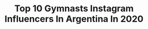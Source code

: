 ---
title: Top 10 Gymnasts Instagram Influencers In Argentina In 2020
description: >-
  Find top gymnasts Instagram influencers in Argentina in 2020. Most popular hashtags: #gymnastics #fitness #cuarentena #home.
platform: Instagram
profiles:
  - username: "anahisosa1"
    fullname: >-
      Anahi Sosa - Анаи Соса
    location: "Argentina"
    followers: 9147
    engagement: 622
    commentsToLikes: 0.021347
    id: ck0twbengeqwe0i19hlnofbgl
    verified: false
    hashtags: "#rumboadakar2022, #anahisosa, #shooting, #traininghome"
  - username: "negro.arigossi"
    fullname: >-
      Maximiliano
    location: "Argentina"
    followers: 36914
    engagement: 456
    commentsToLikes: 0.017256
    id: ck5zyjjxga0960i140m5e8xt8
    verified: false
    hashtags: "#quarantinechallenge, #fail, #halterofilia, #roadtomadison"
  - username: "alexcastro_melgoza"
    fullname: >-
      𝐀𝐥𝐞𝐱 𝐂𝐚𝐬𝐭𝐫𝐨 𝐌𝐞𝐥𝐠𝐨𝐳𝐚
    location: "Argentina"
    followers: 142883
    engagement: 783
    commentsToLikes: 0.007906
    id: ck5c5rr3c416a0i11kh4cme6p
    verified: false
    hashtags: "#couples, #strong, #diadelatierra, #birthday"
  - username: "juan_huidobro"
    fullname: >-
      Huidobro Meritello
    location: "Argentina"
    followers: 5344
    engagement: 764
    commentsToLikes: 0.023503
    id: ck0w5o1664lhq0i198hpq3gws
    verified: false
    hashtags: "#strongwomen, #crossfittraining, #hotelworkout, #hometraining"
  - username: "alex_destreza"
    fullname: >-
      Alex Destreza
    location: "Argentina"
    followers: 36090
    engagement: 949
    commentsToLikes: 0.010093
    id: ck8wf3qd0f2tr0j78ka9v653t
    verified: false
    hashtags: "#birdsofprey, #comiccon2019, #strangerthings, #handstand"
  - username: "agus.iribas"
    fullname: >-
      agus 🔥
    location: "Argentina"
    followers: 6437
    engagement: 928
    commentsToLikes: 0.028782
    id: ck6udipf2lc3w0j71e838mstj
    verified: false
    hashtags: "#espontanea, #coordinacion, #acrobat, #fitness"
  - username: "pitysko"
    fullname: >-
      Pity Landeira
    location: "Argentina"
    followers: 300890
    engagement: 77
    commentsToLikes: 0.022361
    id: ck5bw19w1kswy0i11oo7su50q
    verified: false
    hashtags: "#cuarentenamood, #accionsolidaria, #fitnessmotivation, #musicwithglasses"
  - username: "mignoneagustina"
    fullname: >-
      Agustina Mignone
    location: "Argentina"
    followers: 43625
    engagement: 272
    commentsToLikes: 0.009111
    id: ck5hhc9ou7hqq0i11japp87f7
    verified: false
    hashtags: "#staysafe, #mobilitytraining, #secretariadedeportes, #academy"
  - username: "sergiovisor_ph"
    fullname: >-
      Sergio Carabajal 📸
    location: "Argentina"
    followers: 5410
    engagement: 292
    commentsToLikes: 0.042835
    id: ck602xbd8jtu70i14qz3bcmjp
    verified: false
    hashtags: "#beatmakers, #cruise, #todorojo, #bocajuniorsbrasil"
  - username: "delfiortuno"
    fullname: >-
      Delfi Ortuño
    location: "Argentina"
    followers: 22209
    engagement: 825
    commentsToLikes: 0.036017
    id: ck0w5o10j4ldf0i19todat4e4
    verified: false
    hashtags: "#ad, #yomequedoencasa"
---